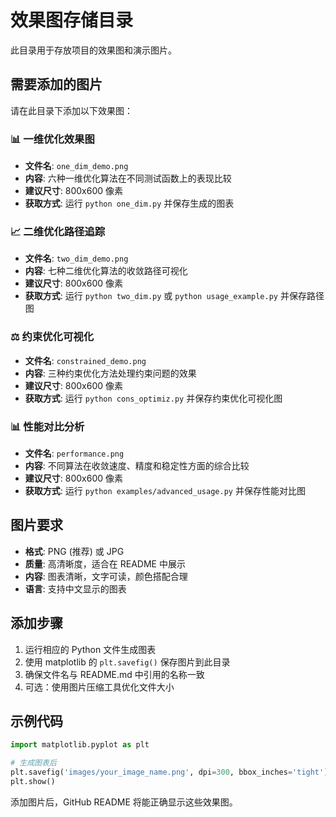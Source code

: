 # 效果图存储目录

此目录用于存放项目的效果图和演示图片。

## 需要添加的图片

请在此目录下添加以下效果图：

### 📊 一维优化效果图
- **文件名**: `one_dim_demo.png`
- **内容**: 六种一维优化算法在不同测试函数上的表现比较
- **建议尺寸**: 800x600 像素
- **获取方式**: 运行 `python one_dim.py` 并保存生成的图表

### 📈 二维优化路径追踪
- **文件名**: `two_dim_demo.png`
- **内容**: 七种二维优化算法的收敛路径可视化
- **建议尺寸**: 800x600 像素
- **获取方式**: 运行 `python two_dim.py` 或 `python usage_example.py` 并保存路径图

### ⚖️ 约束优化可视化
- **文件名**: `constrained_demo.png`
- **内容**: 三种约束优化方法处理约束问题的效果
- **建议尺寸**: 800x600 像素
- **获取方式**: 运行 `python cons_optimiz.py` 并保存约束优化可视化图

### 📊 性能对比分析
- **文件名**: `performance.png`
- **内容**: 不同算法在收敛速度、精度和稳定性方面的综合比较
- **建议尺寸**: 800x600 像素
- **获取方式**: 运行 `python examples/advanced_usage.py` 并保存性能对比图

## 图片要求

- **格式**: PNG (推荐) 或 JPG
- **质量**: 高清晰度，适合在 README 中展示
- **内容**: 图表清晰，文字可读，颜色搭配合理
- **语言**: 支持中文显示的图表

## 添加步骤

1. 运行相应的 Python 文件生成图表
2. 使用 matplotlib 的 `plt.savefig()` 保存图片到此目录
3. 确保文件名与 README.md 中引用的名称一致
4. 可选：使用图片压缩工具优化文件大小

## 示例代码

```python
import matplotlib.pyplot as plt

# 生成图表后
plt.savefig('images/your_image_name.png', dpi=300, bbox_inches='tight')
plt.show()
```

添加图片后，GitHub README 将能正确显示这些效果图。 